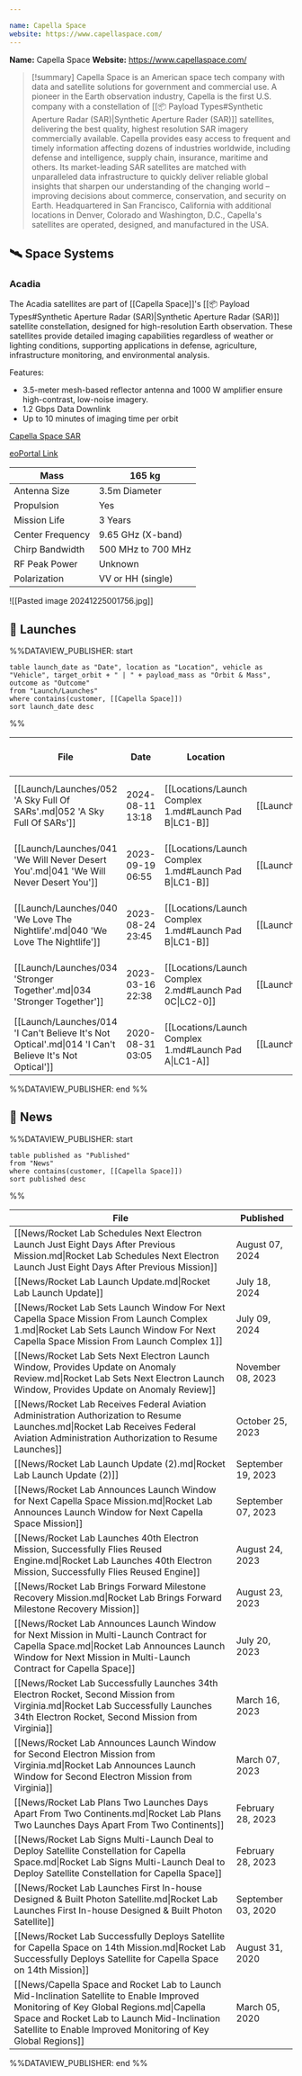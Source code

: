 ```yaml
---

name: Capella Space
website: https://www.capellaspace.com/
---
```


**Name:** Capella Space
**Website:** https://www.capellaspace.com/

>[!summary]
Capella Space is an American space tech company with data and satellite solutions for government and commercial use. A pioneer in the Earth observation industry, Capella is the first U.S. company with a constellation of [[📦 Payload Types#Synthetic Aperture Radar (SAR)|Synthetic Aperture Rader (SAR)]] satellites, delivering the best quality, highest resolution SAR imagery commercially available. Capella provides easy access to frequent and timely information affecting dozens of industries worldwide, including defense and intelligence, supply chain, insurance, maritime and others. Its market-leading SAR satellites are matched with unparalleled data infrastructure to quickly deliver reliable global insights that sharpen our understanding of the changing world – improving decisions about commerce, conservation, and security on Earth. Headquartered in San Francisco, California with additional locations in Denver, Colorado and Washington, D.C., Capella's satellites are operated, designed, and manufactured in the USA.

## 🛰️ Space Systems

### Acadia

The Acadia satellites are part of [[Capella Space]]'s [[📦 Payload Types#Synthetic Aperture Radar (SAR)|Synthetic Aperture Radar (SAR)]] satellite constellation, designed for high-resolution Earth observation. These satellites provide detailed imaging capabilities regardless of weather or lighting conditions, supporting applications in defense, agriculture, infrastructure monitoring, and environmental analysis.

Features: 
- 3.5-meter mesh-based reflector antenna and 1000 W amplifier ensure high-contrast, low-noise imagery.
- 1.2 Gbps Data Downlink
- Up to 10 minutes of imaging time per orbit

[Capella Space SAR](https://www.capellaspace.com/technology)

[eoPortal Link](https://www.eoportal.org/satellite-missions/capella-x-sar)

| Mass             | 165 kg             |
| ---------------- | ------------------ |
| Antenna Size     | 3.5m Diameter      |
| Propulsion       | Yes                |
| Mission Life     | 3 Years            |
| Center Frequency | 9.65 GHz (X-band)  |
| Chirp Bandwidth  | 500 MHz to 700 MHz |
| RF Peak Power    | Unknown            |
| Polarization     | VV or HH (single)  |

![[Pasted image 20241225001756.jpg]]

## 🚀 Launches


%%DATAVIEW_PUBLISHER: start
```
table launch_date as "Date", location as "Location", vehicle as "Vehicle", target_orbit + " | " + payload_mass as "Orbit & Mass", outcome as "Outcome"
from "Launch/Launches"
where contains(customer, [[Capella Space]])
sort launch_date desc
```
%%

| File                                                                                                  | Date             | Location                                               | Vehicle                          | Orbit & Mass            | Outcome   |
| ----------------------------------------------------------------------------------------------------- | ---------------- | ------------------------------------------------------ | -------------------------------- | ----------------------- | --------- |
| [[Launch/Launches/052 'A Sky Full Of SARs'.md\|052 'A Sky Full Of SARs']]                             | 2024-08-11 13:18 | [[Locations/Launch Complex 1.md#Launch Pad B\|LC1-B]]  | [[Launch/Electron.md\|Electron]] | 615 km \| 53° \| 165 kg | ✅ Success |
| [[Launch/Launches/041 'We Will Never Desert You'.md\|041 'We Will Never Desert You']]                 | 2023-09-19 06:55 | [[Locations/Launch Complex 1.md#Launch Pad B\|LC1-B]]  | [[Launch/Electron.md\|Electron]] | 640 km \| 53° \| 165 kg | ❌ Failure |
| [[Launch/Launches/040 'We Love The Nightlife'.md\|040 'We Love The Nightlife']]                       | 2023-08-24 23:45 | [[Locations/Launch Complex 1.md#Launch Pad B\|LC1-B]]  | [[Launch/Electron.md\|Electron]] | 640 km \| 53° \| 165 kg | ✅ Success |
| [[Launch/Launches/034 'Stronger Together'.md\|034 'Stronger Together']]                               | 2023-03-16 22:38 | [[Locations/Launch Complex 2.md#Launch Pad 0C\|LC2-0]] | [[Launch/Electron.md\|Electron]] | 600 km \| 44° \| 224 kg | ✅ Success |
| [[Launch/Launches/014 'I Can't Believe It's Not Optical'.md\|014 'I Can't Believe It's Not Optical']] | 2020-08-31 03:05 | [[Locations/Launch Complex 1.md#Launch Pad A\|LC1-A]]  | [[Launch/Electron.md\|Electron]] | 500 km \| 45° \| 100 kg | ✅ Success |

%%DATAVIEW_PUBLISHER: end %%


## 📰 News
%%DATAVIEW_PUBLISHER: start
```
table published as "Published"
from "News"
where contains(customer, [[Capella Space]])
sort published desc
```
%%

| File                                                                                                                                                                                                                                                   | Published          |
| ------------------------------------------------------------------------------------------------------------------------------------------------------------------------------------------------------------------------------------------------------ | ------------------ |
| [[News/Rocket Lab Schedules Next Electron Launch Just Eight Days After Previous Mission.md\|Rocket Lab Schedules Next Electron Launch Just Eight Days After Previous Mission]]                                                                         | August 07, 2024    |
| [[News/Rocket Lab Launch Update.md\|Rocket Lab Launch Update]]                                                                                                                                                                                         | July 18, 2024      |
| [[News/Rocket Lab Sets Launch Window For Next Capella Space Mission From Launch Complex 1.md\|Rocket Lab Sets Launch Window For Next Capella Space Mission From Launch Complex 1]]                                                                     | July 09, 2024      |
| [[News/Rocket Lab Sets Next Electron Launch Window, Provides Update on Anomaly Review.md\|Rocket Lab Sets Next Electron Launch Window, Provides Update on Anomaly Review]]                                                                             | November 08, 2023  |
| [[News/Rocket Lab Receives Federal Aviation Administration Authorization to Resume Launches.md\|Rocket Lab Receives Federal Aviation Administration Authorization to Resume Launches]]                                                                 | October 25, 2023   |
| [[News/Rocket Lab Launch Update (2).md\|Rocket Lab Launch Update (2)]]                                                                                                                                                                                 | September 19, 2023 |
| [[News/Rocket Lab Announces Launch Window for Next Capella Space Mission.md\|Rocket Lab Announces Launch Window for Next Capella Space Mission]]                                                                                                       | September 07, 2023 |
| [[News/Rocket Lab Launches 40th Electron Mission, Successfully Flies Reused Engine.md\|Rocket Lab Launches 40th Electron Mission, Successfully Flies Reused Engine]]                                                                                   | August 24, 2023    |
| [[News/Rocket Lab Brings Forward Milestone Recovery Mission.md\|Rocket Lab Brings Forward Milestone Recovery Mission]]                                                                                                                                 | August 23, 2023    |
| [[News/Rocket Lab Announces Launch Window for Next Mission in Multi-Launch Contract for Capella Space.md\|Rocket Lab Announces Launch Window for Next Mission in Multi-Launch Contract for Capella Space]]                                             | July 20, 2023      |
| [[News/Rocket Lab Successfully Launches 34th Electron Rocket, Second Mission from Virginia.md\|Rocket Lab Successfully Launches 34th Electron Rocket, Second Mission from Virginia]]                                                                   | March 16, 2023     |
| [[News/Rocket Lab Announces Launch Window for Second Electron Mission from Virginia.md\|Rocket Lab Announces Launch Window for Second Electron Mission from Virginia]]                                                                                 | March 07, 2023     |
| [[News/Rocket Lab Plans Two Launches Days Apart From Two Continents.md\|Rocket Lab Plans Two Launches Days Apart From Two Continents]]                                                                                                                 | February 28, 2023  |
| [[News/Rocket Lab Signs Multi-Launch Deal to Deploy Satellite Constellation for Capella Space.md\|Rocket Lab Signs Multi-Launch Deal to Deploy Satellite Constellation for Capella Space]]                                                             | February 28, 2023  |
| [[News/Rocket Lab Launches First In-house Designed & Built Photon Satellite.md\|Rocket Lab Launches First In-house Designed & Built Photon Satellite]]                                                                                                 | September 03, 2020 |
| [[News/Rocket Lab Successfully Deploys Satellite for Capella Space on 14th Mission.md\|Rocket Lab Successfully Deploys Satellite for Capella Space on 14th Mission]]                                                                                   | August 31, 2020    |
| [[News/Capella Space and Rocket Lab to Launch Mid-Inclination Satellite to Enable Improved Monitoring of Key Global Regions.md\|Capella Space and Rocket Lab to Launch Mid-Inclination Satellite to Enable Improved Monitoring of Key Global Regions]] | March 05, 2020     |

%%DATAVIEW_PUBLISHER: end %%